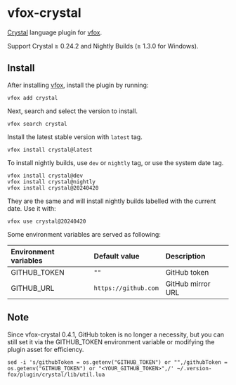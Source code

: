 # vfox-crystal

[Crystal](https://crystal-lang.org) language plugin for [vfox](https://vfox.lhan.me).

Support Crystal ≥ 0.24.2 and Nightly Builds (≥ 1.3.0 for Windows).

## Install

After installing [vfox](https://github.com/version-fox/vfox), install the plugin by running:

``` shell
vfox add crystal
```

Next, search and select the version to install.

``` shell
vfox search crystal
```

Install the latest stable version with `latest` tag.

``` shell
vfox install crystal@latest
```

To install nightly builds, use `dev` or `nightly` tag, or use the system date tag.

``` shell
vfox install crystal@dev
vfox install crystal@nightly
vfox install crystal@20240420
```

They are the same and will install nightly builds labelled with the current date. Use it with:

``` shell
vfox use crystal@20240420
```

Some environment variables are served as following:

| Environment variables | Default value        | Description       |
| :-------------------- | :------------------- | :---------------- |
| GITHUB_TOKEN          | `""`                 | GitHub token      |
| GITHUB_URL            | `https://github.com` | GitHub mirror URL |

## Note

Since vfox-crystal 0.4.1, GitHub token is no longer a necessity, but you can still set it via the GITHUB_TOKEN environment variable or modifying the plugin asset for efficiency.

```
sed -i 's/githubToken = os.getenv("GITHUB_TOKEN") or "",/githubToken = os.getenv("GITHUB_TOKEN") or "<YOUR_GITHUB_TOKEN>",/' ~/.version-fox/plugin/crystal/lib/util.lua
```